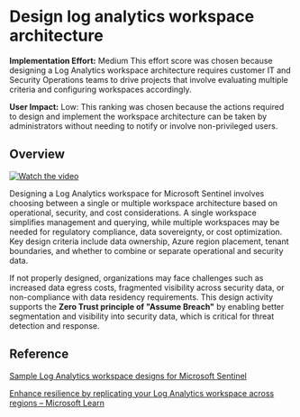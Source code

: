 # Design log analytics workspace architecture

**Implementation Effort:** Medium This effort score was chosen because designing a Log Analytics workspace architecture requires customer IT and Security Operations teams to drive projects that involve evaluating multiple criteria and configuring workspaces accordingly.

**User Impact:** Low: This ranking was chosen because the actions required to design and implement the workspace architecture can be taken by administrators without needing to notify or involve non-privileged users.

## Overview
[![Watch the video](https://img.youtube.com/vi/7RBp9j0P_Ao/hqdefault.jpg)](https://www.youtube.com/embed/7RBp9j0P_Ao)

Designing a Log Analytics workspace for Microsoft Sentinel involves choosing between a single or multiple workspace architecture based on operational, security, and cost considerations. A single workspace simplifies management and querying, while multiple workspaces may be needed for regulatory compliance, data sovereignty, or cost optimization. Key design criteria include data ownership, Azure region placement, tenant boundaries, and whether to combine or separate operational and security data.

If not properly designed, organizations may face challenges such as increased data egress costs, fragmented visibility across security data, or non-compliance with data residency requirements. This design activity supports the **Zero Trust principle of "Assume Breach"** by enabling better segmentation and visibility into security data, which is critical for threat detection and response.



## Reference
[Sample Log Analytics workspace designs for Microsoft Sentinel](https://learn.microsoft.com/en-us/azure/sentinel/sample-workspace-designs)

[Enhance resilience by replicating your Log Analytics workspace across regions – Microsoft Learn](https://learn.microsoft.com/en-us/azure/azure-monitor/logs/workspace-replication)
